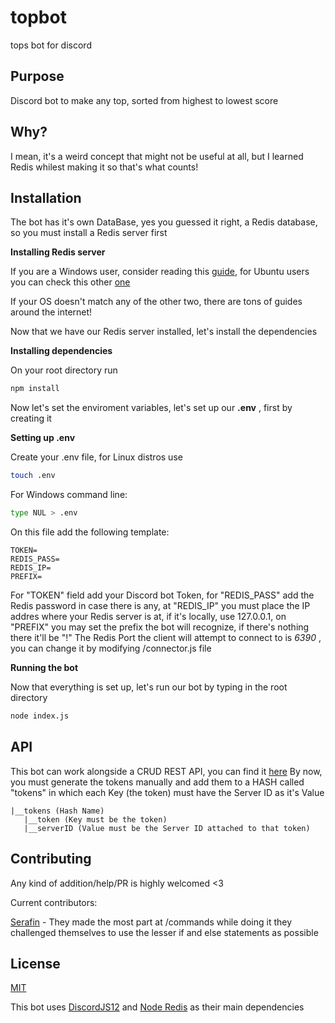 # topbot
 
tops bot for discord

## Purpose

Discord bot to make any top, sorted from highest to lowest score

## Why?

I mean, it's a weird concept that might not be useful at all, but I learned Redis whilest making it so that's what counts! 

## Installation

The bot has it's own DataBase, yes you guessed it right, a Redis database, so you must install a Redis server first

**Installing Redis server** 

If you are a Windows user, consider reading this [guide](https://riptutorial.com/redis/example/29962/installing-and-running-redis-server-on-windows), for Ubuntu users you can check this other [one](https://www.digitalocean.com/community/tutorials/how-to-install-and-secure-redis-on-ubuntu-18-04)

If your OS doesn't match any of the other two, there are tons of guides around the internet!

Now that we have our Redis server installed, let's install the dependencies

**Installing dependencies**

On your root directory run 
```bash
npm install 
```

Now let's set the enviroment variables, let's set up our **.env** , first by creating it

**Setting up .env**

Create your .env file, for Linux distros use 
```bash
touch .env
```

For Windows command line:
```bash
type NUL > .env
```

On this file add the following template:
```
TOKEN=
REDIS_PASS=
REDIS_IP=
PREFIX=
```
For "TOKEN" field add your Discord bot Token, for "REDIS_PASS" add the Redis password in case there is any, at "REDIS_IP" you must place the IP addres where your Redis server is at, if it's locally, use 127.0.0.1, on "PREFIX" you may set the prefix the bot will recognize, if there's nothing there it'll be "!"
The Redis Port the client will attempt to connect to is *6390* , you can change it by modifying /connector.js file

**Running the bot** 

Now that everything is set up, let's run our bot by typing in the root directory
```bash
node index.js
```

## API

This bot can work alongside a CRUD REST API, you can find it [here](https://github.com/Witless/topbot-rest-api)
By now, you must generate the tokens manually and add them to a HASH called "tokens" in which each Key (the token) must have the Server ID as it's Value

```
|__tokens (Hash Name)
   |__token (Key must be the token)
   |__serverID (Value must be the Server ID attached to that token)
```

## Contributing

Any kind of addition/help/PR is highly welcomed <3

Current contributors:

[Serafin](https://github.com/SerafinDelfin/modmail-refachero) - They made the most part at /commands while doing it they challenged themselves to use the lesser if and else statements as possible

## License

[MIT](https://choosealicense.com/licenses/mit/)

This bot uses [DiscordJS12](http://discord.js.org/) and [Node Redis](https://www.npmjs.com/package/redis) as their main dependencies


